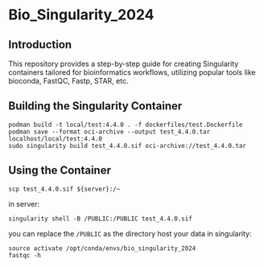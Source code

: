 # Bio_Singularity_2024

## Introduction
This repository provides a step-by-step guide for creating Singularity containers tailored for bioinformatics workflows, utilizing popular tools like bioconda, FastQC, Fastp, STAR, etc.

## Building the Singularity Container
```Shell
podman build -t local/test:4.4.0 . -f dockerfiles/test.Dockerfile
podman save --format oci-archive --output test_4.4.0.tar localhost/local/test:4.4.0
sudo singularity build test_4.4.0.sif oci-archive://test_4.4.0.tar
```
## Using the Container
```Shell
scp test_4.4.0.sif ${server}:/~
```
in server:
```Shell
singularity shell -B /PUBLIC:/PUBLIC test_4.4.0.sif
```
you can replace the `/PUBLIC` as the directory host your data
in singularity:
```Shell
source activate /opt/conda/envs/bio_singularity_2024
fastqc -h
```
